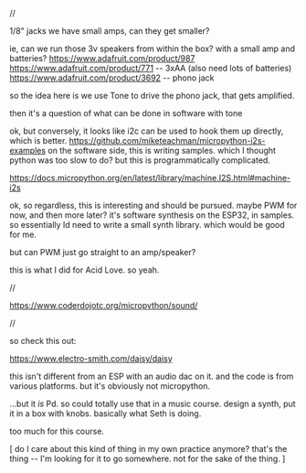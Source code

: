 //

1/8" jacks
we have small amps, can they get smaller?

ie, can we run those 3v speakers from within the box? with a small amp and batteries?
https://www.adafruit.com/product/987
https://www.adafruit.com/product/771 -- 3xAA (also need lots of batteries)
https://www.adafruit.com/product/3692 -- phono jack

so the idea here is we use Tone to drive the phono jack, that gets amplified.

then it's a question of what can be done in software with tone


ok, but conversely, it looks like i2c can be used to hook them up directly, which is better.
https://github.com/miketeachman/micropython-i2s-examples
on the software side, this is writing samples. which I thought python was too slow to do?
but this is programmatically complicated.

https://docs.micropython.org/en/latest/library/machine.I2S.html#machine-i2s


ok, so regardless, this is interesting and should be pursued. maybe PWM for now, and then more later? it's software synthesis on the ESP32, in samples. so essentially Id need to write a small synth library. which would be good for me.

but can PWM just go straight to an amp/speaker? 

this is what I did for Acid Love. so yeah.



//

https://www.coderdojotc.org/micropython/sound/

//

so check this out:

https://www.electro-smith.com/daisy/daisy


this isn't different from an ESP with an audio dac on it. and the code is from various platforms. but it's obviously not micropython.

...but it _is_ Pd. so could totally use that in a music course. design a synth, put it in a box with knobs. basically what Seth is doing.

too much for this course.


[
do I care about this kind of thing in my own practice anymore?
that's the thing -- I'm looking for it to go somewhere. not for the sake of the thing.
]